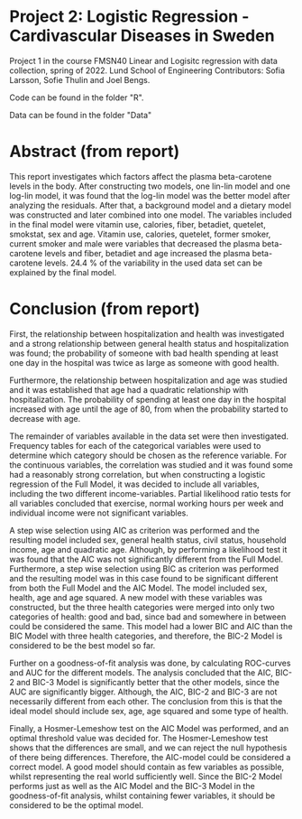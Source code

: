 # Project 2: Logistic Regression - Cardivascular Diseases in Sweden
Project 1 in the course FMSN40 Linear and Logisitc regression with data collection, spring of 2022. Lund School of Engineering
Contributors: Sofia Larsson, Sofie Thulin and Joel Bengs.

Code can be found in the folder "R".

Data can be found in the folder "Data"

# Abstract (from report)
This report investigates which factors affect the plasma beta-carotene levels in the body. After constructing two models, one lin-lin model and one log-lin model, it was found that the log-lin model was the better model after analyzing the residuals. After that, a background model and a dietary model was constructed and later combined into one model. The variables included in the final model were vitamin use, calories, fiber, betadiet, quetelet, smokstat, sex and age. Vitamin use, calories, quetelet, former smoker, current smoker and male were variables that decreased the plasma beta-carotene levels and fiber, betadiet and age increased the plasma beta-carotene levels. 24.4 % of the variability in the used data set can be explained by the final model.

# Conclusion (from report) 
First, the relationship between hospitalization and health was investigated and a strong relationship between general health status and hospitalization was found; the probability of someone with bad health spending at least one day in the hospital was twice as large as someone with good health.

Furthermore, the relationship between hospitalization and age was studied and it was established that age had a quadratic relationship with hospitalization. The probability of spending at least one day in the hospital increased with age until the age of 80, from when the probability started to decrease with age.

The remainder of variables available in the data set were then investigated. Frequency tables for each of the categorical variables were used to determine which category should be chosen as the reference variable. For the continuous variables, the correlation was studied and it was found some had a reasonably strong
correlation, but when constructing a logistic regression of the Full Model, it was decided to include all variables, including the two different income-variables. Partial likelihood ratio tests for all variables concluded that exercise, normal working hours per week and individual income were not significant variables.

A step wise selection using AIC as criterion was performed and the resulting model included sex, general health status, civil status, household income, age and quadratic age. Although, by performing a likelihood test it was found that the AIC was not significantly different from the Full Model. Furthermore, a step
wise selection using BIC as criterion was performed and the resulting model was in this case found to be significant different from both the Full Model and the AIC Model. The model included sex, health, age and age squared. A new model with these variables was constructed, but the three health categories were merged
into only two categories of health: good and bad, since bad and somewhere in between could be considered the same. This model had a lower BIC and AIC than the BIC Model with three health categories, and therefore, the BIC-2 Model is considered to be the best model so far.

Further on a goodness-of-fit analysis was done, by calculating ROC-curves and AUC for the different models. The analysis concluded that the AIC, BIC-2 and BIC-3 Model is significantly better that the other models, since the AUC are significantly bigger. Although, the AIC, BIC-2 and BIC-3 are not necessarily different from each other. The conclusion from this is that the ideal model should include sex, age, age squared and some type of health.

Finally, a Hosmer-Lemeshow test on the AIC Model was performed, and an optimal threshold value was decided for. The Hosmer-Lemeshow test shows that the differences are small, and we can reject the null hypothesis of there being differences. Therefore, the AIC-model could be considered a correct model. A good model should contain as few variables as possible, whilst representing the real world sufficiently well. Since the BIC-2 Model performs just as well as the AIC Model and the BIC-3 Model in the goodness-of-fit analysis, whilst containing fewer variables, it should be considered to be the optimal model.

